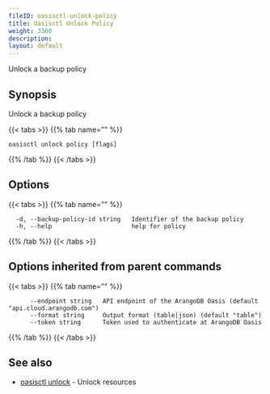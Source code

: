 ```yaml
---
fileID: oasisctl-unlock-policy
title: Oasisctl Unlock Policy
weight: 3360
description: 
layout: default
---
```

Unlock a backup policy

## Synopsis

Unlock a backup policy

{{< tabs >}}
{{% tab name="" %}}
```
oasisctl unlock policy [flags]
```
{{% /tab %}}
{{< /tabs >}}

## Options

{{< tabs >}}
{{% tab name="" %}}
```
  -d, --backup-policy-id string   Identifier of the backup policy
  -h, --help                      help for policy
```
{{% /tab %}}
{{< /tabs >}}

## Options inherited from parent commands

{{< tabs >}}
{{% tab name="" %}}
```
      --endpoint string   API endpoint of the ArangoDB Oasis (default "api.cloud.arangodb.com")
      --format string     Output format (table|json) (default "table")
      --token string      Token used to authenticate at ArangoDB Oasis
```
{{% /tab %}}
{{< /tabs >}}

## See also

* [oasisctl unlock]()	 - Unlock resources

